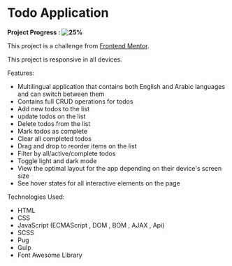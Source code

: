 # Todo Application

**Project Progress : ![25%](https://progress-bar.dev/25/?title=done)**

<!-- **[See Website Live]()** -->

This project is a challenge from [Frontend Mentor](https://www.frontendmentor.io/challenges/todo-app-Su1_KokOW).

This project is responsive in all devices.

Features:

- Multilingual application that contains both English and Arabic languages and can switch between them
- Contains full CRUD operations for todos
- Add new todos to the list
- update todos on the list
- Delete todos from the list
- Mark todos as complete
- Clear all completed todos
- Drag and drop to reorder items on the list
- Filter by all/active/complete todos
- Toggle light and dark mode
- View the optimal layout for the app depending on their device's screen size
- See hover states for all interactive elements on the page

Technologies Used:

- HTML
- CSS
- JavaScript (ECMAScript , DOM , BOM , AJAX , Api)
- SCSS
- Pug
- Gulp
- Font Awesome Library

<!-- **[See Website Live]()** -->
<!--
Output design Screenshots:

Large Screens :

![Output](/Output-design-screenshots/1.png)

Medium Screens:

![Output](/Output-design-screenshots/2.png)

Mobile Screens:

![Output](/Output-design-screenshots/3.png)
 -->
